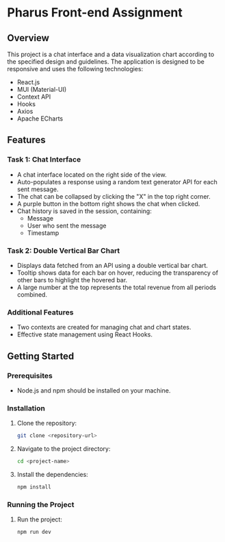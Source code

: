 # Pharus Front-end Assignment

## Overview

This project is a chat interface and a data visualization chart according to the specified design and guidelines. The application is designed to be responsive and uses the following technologies:

- React.js
- MUI (Material-UI)
- Context API
- Hooks
- Axios
- Apache ECharts

## Features

### Task 1: Chat Interface

- A chat interface located on the right side of the view.
- Auto-populates a response using a random text generator API for each sent message.
- The chat can be collapsed by clicking the "X" in the top right corner.
- A purple button in the bottom right shows the chat when clicked.
- Chat history is saved in the session, containing:
  - Message
  - User who sent the message
  - Timestamp

### Task 2: Double Vertical Bar Chart

- Displays data fetched from an API using a double vertical bar chart.
- Tooltip shows data for each bar on hover, reducing the transparency of other bars to highlight the hovered bar.
- A large number at the top represents the total revenue from all periods combined.

### Additional Features

- Two contexts are created for managing chat and chart states.
- Effective state management using React Hooks.

## Getting Started

### Prerequisites

- Node.js and npm should be installed on your machine.

### Installation

1. Clone the repository:

   ```bash
   git clone <repository-url>
   ```

2. Navigate to the project directory:

   ```bash
   cd <project-name>
   ```

3. Install the dependencies:

   ```bash
   npm install
   ```

### Running the Project

1. Run the project:
   ```bash
   npm run dev
   ```
